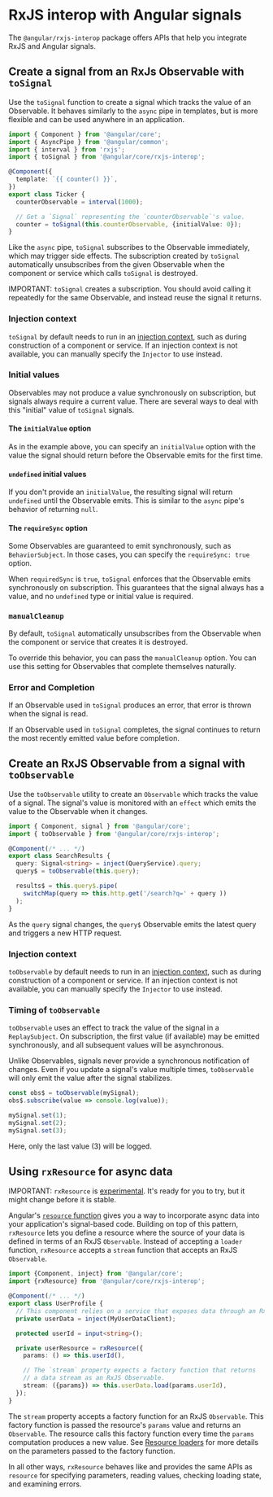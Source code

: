 # RxJS interop with Angular signals

The `@angular/rxjs-interop` package offers APIs that help you integrate RxJS and Angular signals.

## Create a signal from an RxJs Observable with `toSignal`

Use the `toSignal` function to create a signal which tracks the value of an Observable. It behaves similarly to the `async` pipe in templates, but is more flexible and can be used anywhere in an application.

```ts
import { Component } from '@angular/core';
import { AsyncPipe } from '@angular/common';
import { interval } from 'rxjs';
import { toSignal } from '@angular/core/rxjs-interop';

@Component({
  template: `{{ counter() }}`,
})
export class Ticker {
  counterObservable = interval(1000);

  // Get a `Signal` representing the `counterObservable`'s value.
  counter = toSignal(this.counterObservable, {initialValue: 0});
}
```

Like the `async` pipe, `toSignal` subscribes to the Observable immediately, which may trigger side effects. The subscription created by `toSignal` automatically unsubscribes from the given Observable when the component or service which calls `toSignal` is destroyed.

IMPORTANT: `toSignal` creates a subscription. You should avoid calling it repeatedly for the same Observable, and instead reuse the signal it returns.

### Injection context

`toSignal` by default needs to run in an [injection context](guide/di/dependency-injection-context), such as during construction of a component or service. If an injection context is not available, you can manually specify the `Injector` to use instead.

### Initial values

Observables may not produce a value synchronously on subscription, but signals always require a current value. There are several ways to deal with this "initial" value of `toSignal` signals.

#### The `initialValue` option

As in the example above, you can specify an `initialValue` option with the value the signal should return before the Observable emits for the first time.

#### `undefined` initial values

If you don't provide an `initialValue`, the resulting signal will return `undefined` until the Observable emits. This is similar to the `async` pipe's behavior of returning `null`.

#### The `requireSync` option

Some Observables are guaranteed to emit synchronously, such as `BehaviorSubject`. In those cases, you can specify the `requireSync: true` option.

When `requiredSync` is `true`, `toSignal` enforces that the Observable emits synchronously on subscription. This guarantees that the signal always has a value, and no `undefined` type or initial value is required.

### `manualCleanup`

By default, `toSignal` automatically unsubscribes from the Observable when the component or service that creates it is destroyed.

To override this behavior, you can pass the `manualCleanup` option. You can use this setting for Observables that complete themselves naturally.

### Error and Completion

If an Observable used in `toSignal` produces an error, that error is thrown when the signal is read.

If an Observable used in `toSignal` completes, the signal continues to return the most recently emitted value before completion.

## Create an RxJS Observable from a signal with `toObservable`

Use the `toObservable` utility to create an `Observable` which tracks the value of a signal. The signal's value is monitored with an `effect` which emits the value to the Observable when it changes.

```ts
import { Component, signal } from '@angular/core';
import { toObservable } from '@angular/core/rxjs-interop';

@Component(/* ... */)
export class SearchResults {
  query: Signal<string> = inject(QueryService).query;
  query$ = toObservable(this.query);

  results$ = this.query$.pipe(
    switchMap(query => this.http.get('/search?q=' + query ))
  );
}
```

As the `query` signal changes, the `query$` Observable emits the latest query and triggers a new HTTP request.

### Injection context

`toObservable` by default needs to run in an [injection context](guide/di/dependency-injection-context), such as during construction of a component or service. If an injection context is not available, you can manually specify the `Injector` to use instead.

### Timing of `toObservable`

`toObservable` uses an effect to track the value of the signal in a `ReplaySubject`. On subscription, the first value (if available) may be emitted synchronously, and all subsequent values will be asynchronous.

Unlike Observables, signals never provide a synchronous notification of changes. Even if you update a signal's value multiple times, `toObservable` will only emit the value after the signal stabilizes.

```ts
const obs$ = toObservable(mySignal);
obs$.subscribe(value => console.log(value));

mySignal.set(1);
mySignal.set(2);
mySignal.set(3);
```

Here, only the last value (3) will be logged.

## Using `rxResource` for async data

IMPORTANT: `rxResource` is [experimental](reference/releases#experimental). It's ready for you to try, but it might change before it is stable.

Angular's [`resource` function](/guide/signals/resource) gives you a way to incorporate async data into your application's signal-based code. Building on top of this pattern, `rxResource` lets you define a resource where the source of your data is defined in terms of an RxJS `Observable`. Instead of accepting a `loader` function, `rxResource` accepts a `stream` function that accepts an RxJS `Observable`.

```typescript
import {Component, inject} from '@angular/core';
import {rxResource} from '@angular/core/rxjs-interop';

@Component(/* ... */)
export class UserProfile {
  // This component relies on a service that exposes data through an RxJS Observable.
  private userData = inject(MyUserDataClient);

  protected userId = input<string>();

  private userResource = rxResource({
    params: () => this.userId(),

    // The `stream` property expects a factory function that returns
    // a data stream as an RxJS Observable.
    stream: ({params}) => this.userData.load(params.userId),
  });
}
```

The `stream` property accepts a factory function for an RxJS `Observable`. This factory function is passed the resource's `params` value and returns an `Observable`. The resource calls this factory function every time the `params` computation produces a new value. See [Resource loaders](/guide/signals/resource#resource-loaders) for more details on the parameters passed to the factory function.

In all other ways, `rxResource` behaves like and provides the same APIs as `resource` for specifying parameters, reading values, checking loading state, and examining errors.
